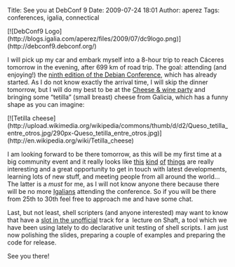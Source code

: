 Title: See you at DebConf 9
Date: 2009-07-24 18:01
Author: aperez
Tags: conferences, igalia, connectical

<p class="image">
  [![DebConf9 Logo](http://blogs.igalia.com/aperez/files/2009/07/dc9logo.png)](http://debconf9.debconf.org/)
</p>

I will pick up my car and embark myself into a
8-hour trip to reach Cáceres tomorrow in the evening, after 699 km of
road trip. The goal: attending (and enjoying!) the [ninth edition of the
Debian Conference][], which has already started. As I do not know
exactly the arrival time, I will skip the dinner tomorrow, but I will do
my best to be at the [Cheese & wine party][] and bringing some “tetilla”
(small breast) cheese from Galicia, which has a funny shape as you can
imagine:

<p class="image">
  [![Tetilla cheese](http://upload.wikimedia.org/wikipedia/commons/thumb/d/d2/Queso_tetilla_entre_otros.jpg/290px-Queso_tetilla_entre_otros.jpg)](http://en.wikipedia.org/wiki/Tetilla_cheese)
</p>

I am looking forward to be there tomorrow, as this will be my first time
at a big community event and it really looks like [this][] [kind][]
[of][] [things][] are really interesting and a great opportunity to get
in touch with latest developments, learning lots of new stuff, and
meeting people from all around the world... The latter is a *must* for
me, as I will not know anyone there because there will be no more
[Igalians][] attending the conference. So if you will be there from 25th
to 30th feel free to approach me and have some chat.

Last, but not least, shell scripters (and anyone interested) may want to
know that have a [slot in the unofficial][] track for a  lecture on
Shaft, a tool which we have been using lately to do declarative unit
testing of shell scripts. I am just now polishing the slides, preparing
a couple of examples and preparing the code for release.

See you there!

  [ninth edition of the Debian Conference]: http://debconf9.debconf.org
  [Cheese & wine party]: https://penta.debconf.org/dc9_schedule/events/367.en.html
  [this]: http://blogs.igalia.com/jmunhoz/2009/07/23/gran-canaria-desktop-summit09/
  [kind]: http://blogs.igalia.com/berto/2009/07/14/back-from-gran-canaria/
  [of]: http://blogs.igalia.com/mario/2009/07/07/gnome-party-at-gcds-09/
  [things]: http://blogs.igalia.com/apinheiro/2009/07/08/my-last-day-in-gcds/
  [Igalians]: http://planet.igalia.com/
  [slot in the unofficial]: https://penta.debconf.org/dc9_schedule/events/450.en.html
